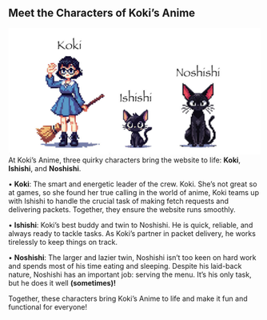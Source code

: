 ## **Meet the Characters of Koki’s Anime**
![Meet the team](https://github.com/Cornerstone-CICCC/web-2-midterm-project-iki789/blob/dev/public/cover.jpg?raw=true)
At Koki’s Anime, three quirky characters bring the website to life: **Koki**, **Ishishi**, and **Noshishi**.

•  **Koki**: The smart and energetic leader of the crew. Koki. She’s not great so at games, so she found her true calling in the world of anime, Koki teams up with Ishishi to handle the crucial task of making fetch requests and delivering packets. Together, they ensure the website runs smoothly.

•  **Ishishi**: Koki’s best buddy and twin to Noshishi. He is quick, reliable, and always ready to tackle tasks. As Koki’s partner in packet delivery, he works tirelessly to keep things on track.

•  **Noshishi**: The larger and lazier twin, Noshishi isn’t too keen on hard work and spends most of his time eating and sleeping. Despite his laid-back nature, Noshishi has an important job: serving the menu. It’s his only task, but he does it well **(sometimes)!**

Together, these characters bring Koki’s Anime to life and make it fun and functional for everyone!
